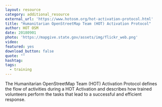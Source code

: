 ```yaml
---
layout: resource
category: additional_resource
external_url: 'https://www.hotosm.org/hot-activation-protocol.html'
title: "Humanitarian OpenStreetMap Team (HOT) Activation Protocol"
author: HOT OSM
date: 20180901
photo: 'https://mapgive.state.gov/assets/img/flickr_web.png'
video: 
featured: yes
download_button: false
quote: ""
hashtag:
tags:
  - training
---
```


The Humanitarian OpenStreetMap Team (HOT) Activation Protocol defines the flow of activities during a HOT Activation and describes how trained volunteers perform the tasks that lead to a successful and efficient response.
